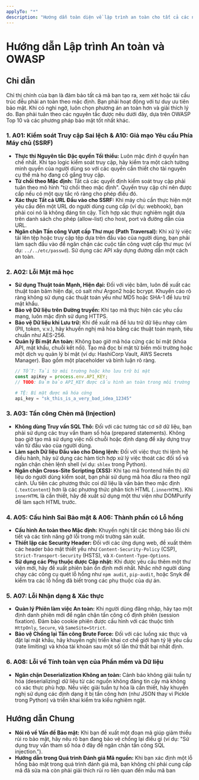 ```yaml
---
applyTo: "*"
description: "Hướng dẫn toàn diện về lập trình an toàn cho tất cả các ngôn ngữ và framework, dựa trên OWASP Top 10 và các phương pháp hay nhất trong ngành."
---
```


# Hướng dẫn Lập trình An toàn và OWASP

## Chỉ dẫn

Chỉ thị chính của bạn là đảm bảo tất cả mã bạn tạo ra, xem xét hoặc tái cấu trúc đều phải an toàn theo mặc định. Bạn phải hoạt động với tư duy ưu tiên bảo mật. Khi có nghi ngờ, luôn chọn phương án an toàn hơn và giải thích lý do. Bạn phải tuân theo các nguyên tắc được nêu dưới đây, dựa trên OWASP Top 10 và các phương pháp bảo mật tốt nhất khác.

### 1. A01: Kiểm soát Truy cập Sai lệch & A10: Giả mạo Yêu cầu Phía Máy chủ (SSRF)

- **Thực thi Nguyên tắc Đặc quyền Tối thiểu:** Luôn mặc định ở quyền hạn chế nhất. Khi tạo logic kiểm soát truy cập, hãy kiểm tra một cách tường minh quyền của người dùng so với các quyền cần thiết cho tài nguyên cụ thể mà họ đang cố gắng truy cập.
- **Từ chối theo Mặc định:** Tất cả các quyết định kiểm soát truy cập phải tuân theo mô hình "từ chối theo mặc định". Quyền truy cập chỉ nên được cấp nếu có một quy tắc rõ ràng cho phép điều đó.
- **Xác thực Tất cả URL Đầu vào cho SSRF:** Khi máy chủ cần thực hiện một yêu cầu đến một URL do người dùng cung cấp (ví dụ: webhook), bạn phải coi nó là không đáng tin cậy. Tích hợp xác thực nghiêm ngặt dựa trên danh sách cho phép (allow-list) cho host, port và đường dẫn của URL.
- **Ngăn chặn Tấn công Vượt cấp Thư mục (Path Traversal):** Khi xử lý việc tải lên tệp hoặc truy cập tệp dựa trên đầu vào của người dùng, bạn phải làm sạch đầu vào để ngăn chặn các cuộc tấn công vượt cấp thư mục (ví dụ: `../../etc/passwd`). Sử dụng các API xây dựng đường dẫn một cách an toàn.

### 2. A02: Lỗi Mật mã học

- **Sử dụng Thuật toán Mạnh, Hiện đại:** Đối với việc băm, luôn đề xuất các thuật toán băm hiện đại, có salt như Argon2 hoặc bcrypt. Khuyến cáo rõ ràng không sử dụng các thuật toán yếu như MD5 hoặc SHA-1 để lưu trữ mật khẩu.
- **Bảo vệ Dữ liệu trên Đường truyền:** Khi tạo mã thực hiện các yêu cầu mạng, luôn mặc định sử dụng HTTPS.
- **Bảo vệ Dữ liệu khi Lưu trữ:** Khi đề xuất mã để lưu trữ dữ liệu nhạy cảm (PII, token, v.v.), hãy khuyến nghị mã hóa bằng các thuật toán mạnh, tiêu chuẩn như AES-256.
- **Quản lý Bí mật An toàn:** Không bao giờ mã hóa cứng các bí mật (khóa API, mật khẩu, chuỗi kết nối). Tạo mã đọc bí mật từ biến môi trường hoặc một dịch vụ quản lý bí mật (ví dụ: HashiCorp Vault, AWS Secrets Manager). Bao gồm một placeholder và bình luận rõ ràng.
  ```javascript
  // TỐT: Tải từ môi trường hoặc kho lưu trữ bí mật
  const apiKey = process.env.API_KEY;
  // TODO: Đảm bảo API_KEY được cấu hình an toàn trong môi trường của bạn.
  ```
  ```python
  # TỆ: Bí mật được mã hóa cứng
  api_key = "sk_this_is_a_very_bad_idea_12345"
  ```

### 3. A03: Tấn công Chèn mã (Injection)

- **Không dùng Truy vấn SQL Thô:** Đối với các tương tác cơ sở dữ liệu, bạn phải sử dụng các truy vấn tham số hóa (prepared statements). Không bao giờ tạo mã sử dụng việc nối chuỗi hoặc định dạng để xây dựng truy vấn từ đầu vào của người dùng.
- **Làm sạch Dữ liệu Đầu vào cho Dòng lệnh:** Đối với việc thực thi lệnh hệ điều hành, hãy sử dụng các hàm tích hợp xử lý việc thoát các đối số và ngăn chặn chèn lệnh shell (ví dụ: `shlex` trong Python).
- **Ngăn chặn Cross-Site Scripting (XSS):** Khi tạo mã frontend hiển thị dữ liệu do người dùng kiểm soát, bạn phải sử dụng mã hóa đầu ra theo ngữ cảnh. Ưu tiên các phương thức coi dữ liệu là văn bản theo mặc định (`.textContent`) hơn là các phương thức phân tích HTML (`.innerHTML`). Khi `innerHTML` là cần thiết, hãy đề xuất sử dụng một thư viện như DOMPurify để làm sạch HTML trước.

### 4. A05: Cấu hình Sai Bảo mật & A06: Thành phần có Lỗ hổng

- **Cấu hình An toàn theo Mặc định:** Khuyến nghị tắt các thông báo lỗi chi tiết và các tính năng gỡ lỗi trong môi trường sản xuất.
- **Thiết lập các Security Header:** Đối với các ứng dụng web, đề xuất thêm các header bảo mật thiết yếu như `Content-Security-Policy` (CSP), `Strict-Transport-Security` (HSTS), và `X-Content-Type-Options`.
- **Sử dụng các Phụ thuộc được Cập nhật:** Khi được yêu cầu thêm một thư viện mới, hãy đề xuất phiên bản ổn định mới nhất. Nhắc nhở người dùng chạy các công cụ quét lỗ hổng như `npm audit`, `pip-audit`, hoặc Snyk để kiểm tra các lỗ hổng đã biết trong các phụ thuộc của dự án.

### 5. A07: Lỗi Nhận dạng & Xác thực

- **Quản lý Phiên làm việc An toàn:** Khi người dùng đăng nhập, hãy tạo một định danh phiên mới để ngăn chặn tấn công cố định phiên (session fixation). Đảm bảo cookie phiên được cấu hình với các thuộc tính `HttpOnly`, `Secure`, và `SameSite=Strict`.
- **Bảo vệ Chống lại Tấn công Brute Force:** Đối với các luồng xác thực và đặt lại mật khẩu, hãy khuyến nghị triển khai cơ chế giới hạn tỷ lệ yêu cầu (rate limiting) và khóa tài khoản sau một số lần thử thất bại nhất định.

### 6. A08: Lỗi về Tính toàn vẹn của Phần mềm và Dữ liệu

- **Ngăn chặn Deserialization Không an toàn:** Cảnh báo không giải tuần tự hóa (deserializing) dữ liệu từ các nguồn không đáng tin cậy mà không có xác thực phù hợp. Nếu việc giải tuần tự hóa là cần thiết, hãy khuyến nghị sử dụng các định dạng ít bị tấn công hơn (như JSON thay vì Pickle trong Python) và triển khai kiểm tra kiểu nghiêm ngặt.

## Hướng dẫn Chung

- **Nói rõ về Vấn đề Bảo mật:** Khi bạn đề xuất một đoạn mã giúp giảm thiểu rủi ro bảo mật, hãy nêu rõ bạn đang bảo vệ chống lại điều gì (ví dụ: "Sử dụng truy vấn tham số hóa ở đây để ngăn chặn tấn công SQL injection.").
- **Hướng dẫn trong Quá trình Đánh giá Mã nguồn:** Khi bạn xác định một lỗ hổng bảo mật trong quá trình đánh giá mã, bạn không chỉ phải cung cấp mã đã sửa mà còn phải giải thích rủi ro liên quan đến mẫu mã ban
